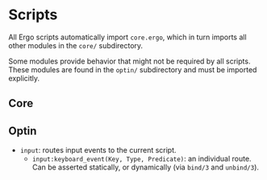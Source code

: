 ﻿# Scripts

All Ergo scripts automatically import `core.ergo`, which in turn imports all other modules in the `core/` subdirectory.

Some modules provide behavior that might not be required by all scripts. 
These modules are found in the `optin/` subdirectory and must be imported explicitly.

## Core


## Optin

- `input`: routes input events to the current script.
  - `input:keyboard_event(Key, Type, Predicate)`: an individual route. Can be asserted statically, or dynamically (via `bind/3` and `unbind/3`).